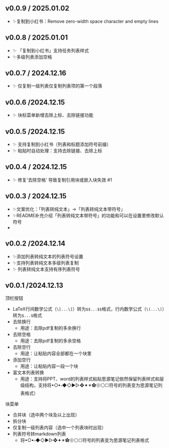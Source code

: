 ## v0.0.9 / 2025.01.02
- ✨复制到小红书：Remove zero-width space character and empty lines

## v0.0.8 / 2025.01.01
- ✨ 「复制到小红书」支持任务列表样式
- ✨多级列表添加空格

## v0.0.7 / 2024.12.16
- ✨ 仅复制一级列表仅复制列表项的第一个段落

## v0.0.6 /2024.12.15
- ✨ 块标菜单新增去除上标、去除链接功能

## v0.0.5 /2024.12.15

- ✨ 支持复制到小红书（列表和标题添加符号前缀）
- ✨  粘贴时自动处理：支持去除链接、去除上标

## v0.0.4 / 2024.12.15
- ✨ 修复'去除空格' 导致复制引用块或嵌入块失效 #1

## v0.0.3 / 2024.12.15
- ✨文案优化：「列表转纯文本」→「列表转纯文本带符号」
- ✨README补充介绍「列表转纯文本带符号」的功能和可以在设置里修改默认符号
- 

## v0.0.2 /2024.12.14

- ✨添加列表转纯文本的列表符号设置
- ✨支持列表转纯文本多级列表复制
- ✨ 列表转纯文本支持有序列表符号


## v0.0.1 /2024.12.13

顶栏按钮

* LaTeX行间数学公式（`\[...\]`）转为`$$...$$`格式，行内数学公式（`\(...\)`）转为`$...$`格式
* 去除换行
  * 用途：去除pdf复制的多余换行
* 去除空格
  * 用途：去除pdf复制的多余空格
* 去除空行
  * 用途：让粘贴内容全部都在一个块里
* 添加空行
  * 用途：让粘贴内容一段一个块
* 富文本列表转换
  * 用途：支持将PPT、word的列表样式粘贴思源笔记依然保留列表样式和层级结构，支持将•○▪▫◆◇►▻❖✦✴✿❀⚪☐符号的列表变为思源笔记列表格式）

块菜单

* 合并块（选中两个块及以上出现）
* 拆分块
* 仅复制一级列表内容（选中一个列表块时出现）
* 列表符号转markdown列表
  * 将•○▪▫◆◇►▻❖✦✴✿❀⚪☐符号的列表变为思源笔记列表格式
